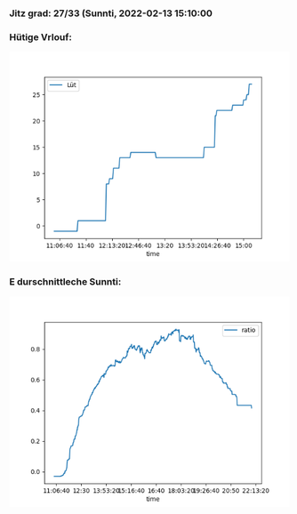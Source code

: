 ### Jitz grad: 27/33 (Sunnti, 2022-02-13 15:10:00

### Hütige Vrlouf:
![Graph](Today.png)

### E durschnittleche Sunnti:
![Graph](Sunnti.png)